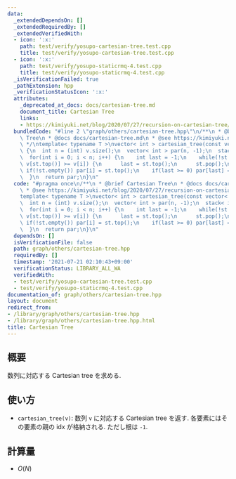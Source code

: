 ```yaml
---
data:
  _extendedDependsOn: []
  _extendedRequiredBy: []
  _extendedVerifiedWith:
  - icon: ':x:'
    path: test/verify/yosupo-cartesian-tree.test.cpp
    title: test/verify/yosupo-cartesian-tree.test.cpp
  - icon: ':x:'
    path: test/verify/yosupo-staticrmq-4.test.cpp
    title: test/verify/yosupo-staticrmq-4.test.cpp
  _isVerificationFailed: true
  _pathExtension: hpp
  _verificationStatusIcon: ':x:'
  attributes:
    _deprecated_at_docs: docs/cartesian-tree.md
    document_title: Cartesian Tree
    links:
    - https://kimiyuki.net/blog/2020/07/27/recursion-on-cartesian-tree/
  bundledCode: "#line 2 \"graph/others/cartesian-tree.hpp\"\n/**\n * @brief Cartesian\
    \ Tree\n * @docs docs/cartesian-tree.md\n * @see https://kimiyuki.net/blog/2020/07/27/recursion-on-cartesian-tree/\n\
    \ */\ntemplate< typename T >\nvector< int > cartesian_tree(const vector< T > &v)\
    \ {\n  int n = (int) v.size();\n  vector< int > par(n, -1);\n  stack< int > st;\n\
    \  for(int i = 0; i < n; i++) {\n    int last = -1;\n    while(!st.empty() &&\
    \ v[st.top()] >= v[i]) {\n      last = st.top();\n      st.pop();\n    }\n   \
    \ if(!st.empty()) par[i] = st.top();\n    if(last >= 0) par[last] = i;\n    st.emplace(i);\n\
    \  }\n  return par;\n}\n"
  code: "#pragma once\n/**\n * @brief Cartesian Tree\n * @docs docs/cartesian-tree.md\n\
    \ * @see https://kimiyuki.net/blog/2020/07/27/recursion-on-cartesian-tree/\n */\n\
    template< typename T >\nvector< int > cartesian_tree(const vector< T > &v) {\n\
    \  int n = (int) v.size();\n  vector< int > par(n, -1);\n  stack< int > st;\n\
    \  for(int i = 0; i < n; i++) {\n    int last = -1;\n    while(!st.empty() &&\
    \ v[st.top()] >= v[i]) {\n      last = st.top();\n      st.pop();\n    }\n   \
    \ if(!st.empty()) par[i] = st.top();\n    if(last >= 0) par[last] = i;\n    st.emplace(i);\n\
    \  }\n  return par;\n}\n"
  dependsOn: []
  isVerificationFile: false
  path: graph/others/cartesian-tree.hpp
  requiredBy: []
  timestamp: '2021-07-21 02:10:43+09:00'
  verificationStatus: LIBRARY_ALL_WA
  verifiedWith:
  - test/verify/yosupo-cartesian-tree.test.cpp
  - test/verify/yosupo-staticrmq-4.test.cpp
documentation_of: graph/others/cartesian-tree.hpp
layout: document
redirect_from:
- /library/graph/others/cartesian-tree.hpp
- /library/graph/others/cartesian-tree.hpp.html
title: Cartesian Tree
---
```

## 概要

数列に対応する Cartesian tree を求める.

## 使い方

* `cartesian_tree(v)`: 数列 `v` に対応する Cartesian tree を返す. 各要素にはその要素の親の idx が格納される. ただし根は `-1`.

## 計算量

* $O(N)$
